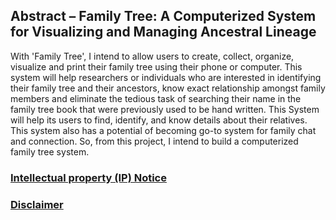 ## Abstract – Family Tree: A Computerized System for Visualizing and Managing Ancestral Lineage

With 'Family Tree', I intend to allow users to create, collect, organize, visualize and print their family tree using their phone or computer. This system will help researchers or individuals who are interested in identifying their family tree and their ancestors, know exact relationship amongst family members and eliminate the tedious task of searching their name in the family tree book that were previously used to be hand written. This System will help its users to find, identify, and know details about their relatives. This system also has a potential of becoming go-to system for family chat and connection. So, from this project, I intend to build a computerized family tree system.


### [Intellectual property (IP) Notice](https://github.com/nightmaregaurav/project-docs-vault?tab=readme-ov-file#%EF%B8%8F-intellectual-property-notice)
### [Disclaimer](https://github.com/nightmaregaurav/project-docs-vault?tab=readme-ov-file#-disclaimer)
